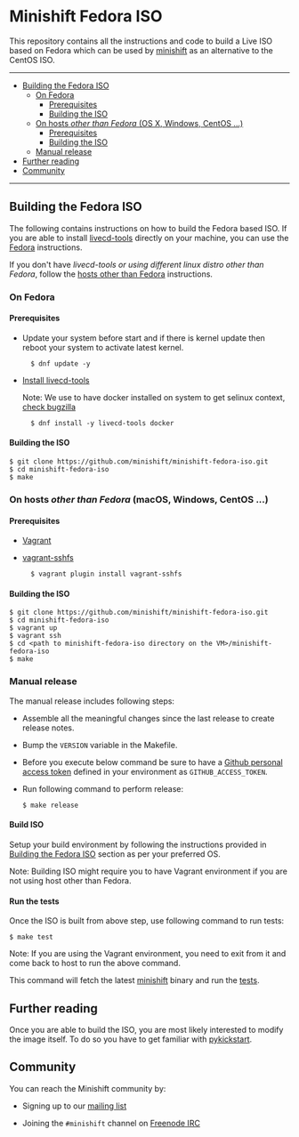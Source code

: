<a name="creating-a-minishift-fedora-iso"></a>
# Minishift Fedora ISO

This repository contains all the instructions and code to build a Live ISO based on Fedora
which can be used by [minishift](https://github.com/minishift/minishift) as an alternative to
the CentOS ISO.

----

<!-- MarkdownTOC -->

- [Building the Fedora ISO](#building-the-fedora-iso)
	- [On Fedora](#on-fedora)
		- [Prerequisites](#prerequisites)
		- [Building the ISO](#building-the-iso)
	- [On hosts _other than Fedora_ \(OS X, Windows, CentOS ...\)](#non-fedora-hosts)
		- [Prerequisites](#prerequisites-1)
		- [Building the ISO](#building-the-iso-1)
  - [Manual release](#manual-release)
- [Further reading](#further-reading)
- [Community](#community)

<!-- /MarkdownTOC -->

----

<a name="building-the-fedora-iso"></a>
## Building the Fedora ISO

The following contains instructions on how to build the Fedora based ISO.
If you are able to install [livecd-tools](https://github.com/rhinstaller/livecd-tools)
directly on your machine, you can use the [Fedora](#on-fedora) instructions.

If you don't have _livecd-tools or using different linux distro other than Fedora_, follow the
[hosts other than Fedora](#non-fedora-hosts) instructions.

<a name="on-fedora"></a>
### On Fedora

<a name="prerequisites"></a>
#### Prerequisites
* Update your system before start and if there is kernel update then reboot your system to activate latest kernel.

        $ dnf update -y

* [Install livecd-tools](https://github.com/rhinstaller/livecd-tools)

  Note: We use to have docker installed on system to get selinux context, [check bugzilla](https://bugzilla.redhat.com/show_bug.cgi?id=1303565)

        $ dnf install -y livecd-tools docker


<a name="building-the-iso"></a>
#### Building the ISO

```
$ git clone https://github.com/minishift/minishift-fedora-iso.git
$ cd minishift-fedora-iso
$ make
```

<a name="non-fedora-hosts"></a>
### On hosts _other than Fedora_ (macOS, Windows, CentOS ...)

<a name="prerequisites-1"></a>
#### Prerequisites

* [Vagrant](https://www.vagrantup.com/)
* [vagrant-sshfs](https://github.com/dustymabe/vagrant-sshfs)

        $ vagrant plugin install vagrant-sshfs

<a name="building-the-iso-1"></a>
#### Building the ISO

```
$ git clone https://github.com/minishift/minishift-fedora-iso.git
$ cd minishift-fedora-iso
$ vagrant up
$ vagrant ssh
$ cd <path to minishift-fedora-iso directory on the VM>/minishift-fedora-iso
$ make
```

<a name="manual-release"></a>
### Manual release

The manual release includes following steps:

- Assemble all the meaningful changes since the last release to create release notes.
- Bump the `VERSION` variable in the Makefile.
- Before you execute below command be sure to have a [Github personal access token](https://help.github.com/articles/creating-an-access-token-for-command-line-use) defined in your environment as `GITHUB_ACCESS_TOKEN`.
- Run following command to perform release:

  ```shell
  $ make release
  ```

#### Build ISO

Setup your build environment by following the instructions provided in [Building the Fedora ISO](#building-the-fedora-iso) section as per your preferred OS.

Note: Building ISO might require you to have Vagrant environment if you are not using host other than Fedora.

#### Run the tests

Once the ISO is built from above step, use following command to run tests:

```
$ make test
```

Note: If you are using the Vagrant environment, you need to exit from it and come back to host to run the above command.

This command will fetch the latest [minishift](http://github/minishift/minishift) binary and run the [tests](tests/test.sh).

<a name="further-reading"></a>
## Further reading

Once you are able to build the ISO, you are most likely interested to modify the
image itself. To do so you have to get familiar with
[pykickstart](https://github.com/rhinstaller/pykickstart/blob/master/docs/kickstart-docs.rst).

<a name="community"></a>
## Community

You can reach the Minishift community by:

- Signing up to our [mailing list](https://lists.minishift.io/admin/lists/minishift.lists.minishift.io)

- Joining the `#minishift` channel on [Freenode IRC](https://freenode.net/)
